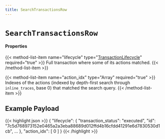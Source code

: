```yaml
---
title: SearchTransactionsRow
---
```


# `SearchTransactionsRow`

#### Properties

{{< method-list-item name="lifecycle" type="[TransactionLifecycle](/eosio/public-apis/reference/types/transactionlifecycle)" required="true" >}}
  Full transaction where some of its actions matched.
{{< /method-list-item >}}

{{< method-list-item name="action_idx" type="Array<Number>" required="true" >}}
  Indexes of the actions (indexed by depth-first search through `inline_traces`, base 0) that matched the search query.
{{< /method-list-item >}}

## Example Payload

{{< highlight json >}}
{
  "lifecycle": {
    "transaction_status": "executed",
    "id": "7c5d768973152e0465a2a3eba88689d012ffd4b16cfdd41291e6d7830530d1cb",
    ...
  },
  "action_idx": [
    0
  ]
}
{{< /highlight >}}
